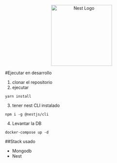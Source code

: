 <p align="center">
  <a href="http://nestjs.com/" target="blank"><img src="https://nestjs.com/img/logo-small.svg" width="200" alt="Nest Logo" /></a>
</p>

#Ejecutar en desarrollo

1. clonar el repositorio
2. ejecutar

```
yarn install

```

3. tener nest CLI instalado

```
npm i -g @nestjs/cli
```

4. Levantar la DB

```
docker-compose up -d

```

##Stack usado

- Mongodb
- Nest
